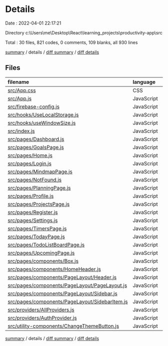 # Details

Date : 2022-04-01 22:17:21

Directory c:\Users\me\Desktop\React\learning_projects\productivity-app\src

Total : 30 files,  821 codes, 0 comments, 109 blanks, all 930 lines

[summary](results.md) / details / [diff summary](diff.md) / [diff details](diff-details.md)

## Files
| filename | language | code | comment | blank | total |
| :--- | :--- | ---: | ---: | ---: | ---: |
| [src/App.css](/src/App.css) | CSS | 80 | 0 | 22 | 102 |
| [src/App.js](/src/App.js) | JavaScript | 46 | 0 | 4 | 50 |
| [src/firebase-config.js](/src/firebase-config.js) | JavaScript | 15 | 0 | 2 | 17 |
| [src/hooks/UseLocalStorage.js](/src/hooks/UseLocalStorage.js) | JavaScript | 21 | 0 | 5 | 26 |
| [src/hooks/useWindowSize.js](/src/hooks/useWindowSize.js) | JavaScript | 14 | 0 | 2 | 16 |
| [src/index.js](/src/index.js) | JavaScript | 12 | 0 | 2 | 14 |
| [src/pages/Dashboard.js](/src/pages/Dashboard.js) | JavaScript | 13 | 0 | 3 | 16 |
| [src/pages/GoalsPage.js](/src/pages/GoalsPage.js) | JavaScript | 7 | 0 | 2 | 9 |
| [src/pages/Home.js](/src/pages/Home.js) | JavaScript | 27 | 0 | 2 | 29 |
| [src/pages/Login.js](/src/pages/Login.js) | JavaScript | 45 | 0 | 4 | 49 |
| [src/pages/MindmapPage.js](/src/pages/MindmapPage.js) | JavaScript | 7 | 0 | 2 | 9 |
| [src/pages/NotFound.js](/src/pages/NotFound.js) | JavaScript | 16 | 0 | 2 | 18 |
| [src/pages/PlanningPage.js](/src/pages/PlanningPage.js) | JavaScript | 7 | 0 | 2 | 9 |
| [src/pages/Profile.js](/src/pages/Profile.js) | JavaScript | 7 | 0 | 2 | 9 |
| [src/pages/ProjectsPage.js](/src/pages/ProjectsPage.js) | JavaScript | 7 | 0 | 2 | 9 |
| [src/pages/Register.js](/src/pages/Register.js) | JavaScript | 66 | 0 | 5 | 71 |
| [src/pages/Settings.js](/src/pages/Settings.js) | JavaScript | 7 | 0 | 2 | 9 |
| [src/pages/TimersPage.js](/src/pages/TimersPage.js) | JavaScript | 7 | 0 | 2 | 9 |
| [src/pages/TodayPage.js](/src/pages/TodayPage.js) | JavaScript | 7 | 0 | 2 | 9 |
| [src/pages/TodoListBoardPage.js](/src/pages/TodoListBoardPage.js) | JavaScript | 7 | 0 | 2 | 9 |
| [src/pages/UpcomingPage.js](/src/pages/UpcomingPage.js) | JavaScript | 7 | 0 | 2 | 9 |
| [src/pages/components/Box.js](/src/pages/components/Box.js) | JavaScript | 7 | 0 | 2 | 9 |
| [src/pages/components/HomeHeader.js](/src/pages/components/HomeHeader.js) | JavaScript | 23 | 0 | 2 | 25 |
| [src/pages/components/PageLayout/Header.js](/src/pages/components/PageLayout/Header.js) | JavaScript | 29 | 0 | 4 | 33 |
| [src/pages/components/PageLayout/PageLayout.js](/src/pages/components/PageLayout/PageLayout.js) | JavaScript | 20 | 0 | 3 | 23 |
| [src/pages/components/PageLayout/Sidebar.js](/src/pages/components/PageLayout/Sidebar.js) | JavaScript | 128 | 0 | 5 | 133 |
| [src/pages/components/PageLayout/SidebarItem.js](/src/pages/components/PageLayout/SidebarItem.js) | JavaScript | 64 | 0 | 5 | 69 |
| [src/providers/AllProviders.js](/src/providers/AllProviders.js) | JavaScript | 10 | 0 | 2 | 12 |
| [src/providers/AuthProvider.js](/src/providers/AuthProvider.js) | JavaScript | 32 | 0 | 7 | 39 |
| [src/utility-components/ChangeThemeButton.js](/src/utility-components/ChangeThemeButton.js) | JavaScript | 83 | 0 | 6 | 89 |

[summary](results.md) / details / [diff summary](diff.md) / [diff details](diff-details.md)